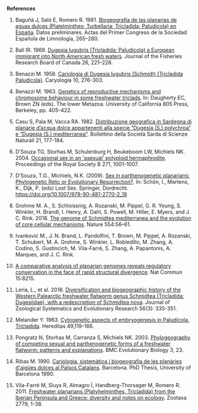**References**
1. Baguñà J, Saló E, Romero R. 1981. [Biogeografía de las planarias de aguas dulces (Platelminthes; Turbellaria; Tricladida; Paludicola) en España](). Datos preliminares. Actas del Primer Congreso de la Sociedad Española de Limnología, 265–280.

2. Ball IR. 1969. [Dugesia lugubris (Tricladida: Paludicola) a European immigrant into North American fresh waters](https://cdnsciencepub.com/doi/abs/10.1139/f69-026). Journal of
the Fisheries Research Board of Canada 26, 221–228.

3. Benazzi M. 1958. [Cariologia di Dugesia lugubris (Schmidt) (Tricladida Paludicola)](). Caryologia 10, 276-303.

4. Benazzi M. 1963. [Genetics of reproductive mechanisms and chromosome behaviour in some freshwater triclads](). In: Daugherty EC,
Brown ZN (eds). The lower Metazoa. University of California 805 Press, Berkeley, pp. 405–422.

5. Casu S, Pala M, Vacca RA. 1982. [Distribuzione geografica in Sardegna di planarie d’acqua dolce appartenenti alla specie “Dugesia (S.) polychroa“ e “Dugesia (S.) mediterranea“](). Bollettino della Società Sarda di Scienze Naturali 21, 177-184.

6. D’Souza TG, Storhas M, Schulenburg H, Beukeboom LW, Michiels NK. 2004. [Occasional sex in an 'asexual' polyploid
hermaphrodite](https://europepmc.org/article/MED/15293852). Proceedings of the Royal Society B 271, 1001–1007.

7. D’Souza, T.G., Michiels, N.K. (2009). [Sex in parthenogenetic planarians: Phylogenetic Relic or Evolutionary Resurrection?](https://doi.org/10.1007/978-90-481-2770-2_18). In: Schön, I., Martens, K., Dijk, P. (eds) Lost Sex. Springer, Dordrecht. https://doi.org/10.1007/978-90-481-2770-2_18

8. Grohme M. A., S. Schloissnig, A. Rozanski, M. Pippel, G. R. Young, S. Winkler, H. Brandl, I. Henry, A. Dahl, S. Powell, M.
Hiller, E. Myers, and J. C. Rink. 2018. [The genome of Schmidtea mediterranea and the evolution of core cellular
mechanisms](https://europepmc.org/article/MED/29364871). Nature 554:56–61.

9. Ivanković M., J. N. Brand, L. Pandolfini, T. Brown, M. Pippel, A. Rozanski, T. Schubert, M. A. Grohme, S. Winkler,
L. Robledillo, M. Zhang, A. Codino, S. Gustincich, M. Vila-Farré, S. Zhang, A. Papantonis, A. Marques, and J. C. Rink.
2024. [A comparative analysis of planarian genomes reveals regulatory conservation in the face of rapid structural
divergence](https://europepmc.org/article/MED/39294119). Nat Commun 15:8215.

10. Leria, L., et al. 2018. [Diversification and biogeographic history of the Western Palearctic freshwater flatworm genus
Schmidtea (Tricladida: Dugesiidae), with a redescription of Schmidtea nova](https://onlinelibrary.wiley.com/doi/full/10.1111/jzs.12214). Journal of Zoological Systematics and
Evolutionary Research 56(3): 335-351.

11. Melander Y. 1963. [Cytogenetic aspects of embryogenesis in Paludicola, Tricladida](https://www.periodicos.capes.gov.br/index.php/acervo/buscador.html?task=detalhes&id=W2012365096). Hereditas 49,119-166.

12. Pongratz N, Storhas M, Carranza S, Michiels NK. 2003. [Phylogeography of competing sexual and parthenogenetic forms of a
freshwater flatworm: patterns and explanations](https://europepmc.org/article/MED/14622447). BMC Evolutionary Biology 3, 23.

13. Ribas M. 1990. [Cariologia, sistemàtica i biogeografia de les planàries d'aigües dolces al Països Catalans](). Barcelona. PhD Thesis, University of Barcelona 1990.

14. Vila-Farré M, Sluys R, Almagro Í, Handberg-Thorsager M, Romero R. 2011. [Freshwater planarians (Platyhelminthes, Tricladida) from
the Iberian Peninsula and Greece: diversity and notes on ecology](https://mapress.com/zt/article/view/zootaxa.2779.1.1). Zootaxa 2779, 1-38.
